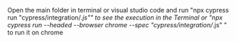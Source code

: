 Open the main folder in terminal or visual studio code and run  "npx cypress run  "cypress/integration/*.js"" to see the execution in the Terminal or "npx cypress run --headed --browser chrome --spec "cypress/integration/*.js" " to run it on chrome
